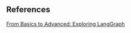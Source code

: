 ## References

[From Basics to Advanced: Exploring LangGraph](https://towardsdatascience.com/from-basics-to-advanced-exploring-langgraph-e8c1cf4db787)